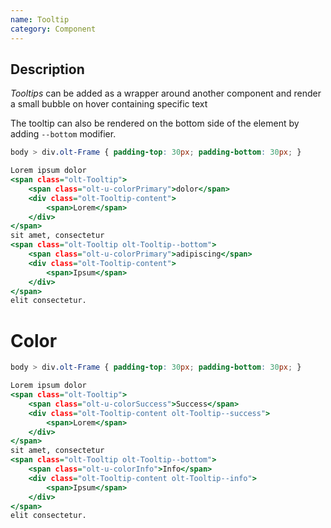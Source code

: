 ```yaml
---
name: Tooltip
category: Component
---
```


## Description

*Tooltips* can be added as a wrapper around another component and render a
small bubble on hover containing specific text

The tooltip can also be rendered on the bottom side of the element by adding
`--bottom` modifier.

```tooltip.css hidden
body > div.olt-Frame { padding-top: 30px; padding-bottom: 30px; }
```

```tooltip.html
Lorem ipsum dolor
<span class="olt-Tooltip">
    <span class="olt-u-colorPrimary">dolor</span>
    <div class="olt-Tooltip-content">
        <span>Lorem</span>
    </div>
</span>
sit amet, consectetur
<span class="olt-Tooltip olt-Tooltip--bottom">
    <span class="olt-u-colorPrimary">adipiscing</span>
    <div class="olt-Tooltip-content">
        <span>Ipsum</span>
    </div>
</span>
elit consectetur.
```

# Color

```tooltipcolor.css hidden
body > div.olt-Frame { padding-top: 30px; padding-bottom: 30px; }
```

```tooltipcolor.html
Lorem ipsum dolor
<span class="olt-Tooltip">
    <span class="olt-u-colorSuccess">Success</span>
    <div class="olt-Tooltip-content olt-Tooltip--success">
        <span>Lorem</span>
    </div>
</span>
sit amet, consectetur
<span class="olt-Tooltip olt-Tooltip--bottom">
    <span class="olt-u-colorInfo">Info</span>
    <div class="olt-Tooltip-content olt-Tooltip--info">
        <span>Ipsum</span>
    </div>
</span>
elit consectetur.
```

